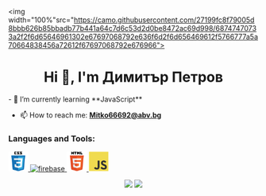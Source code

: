 <img width="100%"src="https://camo.githubusercontent.com/27199fc8f79005d8bbb626b85bbadb77b441a64c7d6c53d2d0be8472ac69d998/68747470733a2f2f6d65646961302e67697068792e636f6d2f6d656469612f5766777a5a70664838456a72612f67697068792e676966">


<h1 align="center">Hi 👋, I'm Димитър Петров</h1>
- 🌱 I’m currently learning **JavaScript**

- 📫 How to reach me: **Mitko66692@abv.bg**


<h3 align="left">Languages and Tools:</h3>
<p align="left"> <a href="https://www.w3schools.com/css/" target="_blank"> <img src="https://raw.githubusercontent.com/devicons/devicon/master/icons/css3/css3-original-wordmark.svg" alt="css3" width="40" height="40"/> </a> <a href="https://firebase.google.com/" target="_blank"> <img src="https://www.vectorlogo.zone/logos/firebase/firebase-icon.svg" alt="firebase" width="40" height="40"/> </a> <a href="https://www.w3.org/html/" target="_blank"> <img src="https://raw.githubusercontent.com/devicons/devicon/master/icons/html5/html5-original-wordmark.svg" alt="html5" width="40" height="40"/> </a> <a href="https://developer.mozilla.org/en-US/docs/Web/JavaScript" target="_blank"> <img src="https://raw.githubusercontent.com/devicons/devicon/master/icons/javascript/javascript-original.svg" alt="javascript" width="40" height="40"/> </a> </p>

<p align="center">
   <img src="https://github-readme-stats.vercel.app/api/top-langs/?username=DimitarPetroww&layout=compact" height="165px" >
   <img src="https://github-readme-stats.vercel.app/api?username=DimitarPetroww&count_private=true&show_icons=true" height="165px" >
</p>
